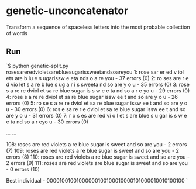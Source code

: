 # genetic-unconcatenator
Transform a sequence of spaceless letters into the most probable collection of words

Run
---
`$ python genetic-split.py
rosesareredvioletsarebluesugarissweetandsoareyou
1: rose sar er ed v iol ets are b lu e s ugarissw e eta nds o a re you - 37 errors (0)
2: ro ses are r e d vio let s a re b lue s ug a r i s sweeta nd so are y o u - 35 errors (0)
3: rose s a re re dviol et sa re blue sugar is s w e e ta nd so a r e yo u - 29 errors (0)
4: rose s a re re dviol et sa re blue sugar issw ee t and so are y o u - 26 errors (0)
5: ro se s a re re dviol et sa re blue sugar issw ee t and so are y o u - 30 errors (0)
6: ros e sa re r e dviol et sa re blue sugar issw ee t and so are y o u - 31 errors (0)
7: r o s es are red vi o l et s are blue s u gar is s w e e ta nd so a r eyo u - 30 errors (0)

...
...

108: roses are red violets a re blue sugar is sweet and so are you - 2 errors (7)
109: roses are red violets a re blue sugar is sweet and so are you - 2 errors (8)
110: roses are red violets a re blue sugar is sweet and so are you - 2 errors (9)
111: roses are red violets are blue sugar is sweet and so are you - 0 errors (10)

Best individual - 00001001001000000100100010000101000010010100100
`